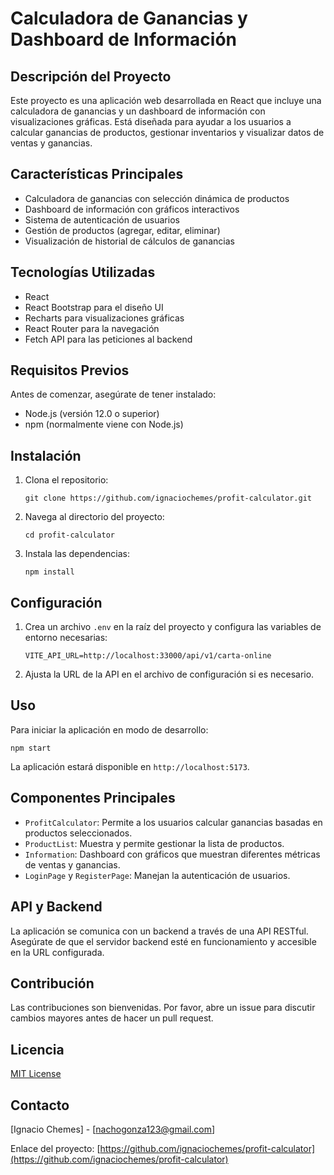 # Calculadora de Ganancias y Dashboard de Información

## Descripción del Proyecto

Este proyecto es una aplicación web desarrollada en React que incluye una calculadora de ganancias y un dashboard de información con visualizaciones gráficas. Está diseñada para ayudar a los usuarios a calcular ganancias de productos, gestionar inventarios y visualizar datos de ventas y ganancias.

## Características Principales

- Calculadora de ganancias con selección dinámica de productos
- Dashboard de información con gráficos interactivos
- Sistema de autenticación de usuarios
- Gestión de productos (agregar, editar, eliminar)
- Visualización de historial de cálculos de ganancias

## Tecnologías Utilizadas

- React
- React Bootstrap para el diseño UI
- Recharts para visualizaciones gráficas
- React Router para la navegación
- Fetch API para las peticiones al backend

## Requisitos Previos

Antes de comenzar, asegúrate de tener instalado:

- Node.js (versión 12.0 o superior)
- npm (normalmente viene con Node.js)

## Instalación

1. Clona el repositorio:
   ```
   git clone https://github.com/ignaciochemes/profit-calculator.git
   ```

2. Navega al directorio del proyecto:
   ```
   cd profit-calculator
   ```

3. Instala las dependencias:
   ```
   npm install
   ```

## Configuración

1. Crea un archivo `.env` en la raíz del proyecto y configura las variables de entorno necesarias:
   ```
   VITE_API_URL=http://localhost:33000/api/v1/carta-online
   ```

2. Ajusta la URL de la API en el archivo de configuración si es necesario.

## Uso

Para iniciar la aplicación en modo de desarrollo:

```
npm start
```

La aplicación estará disponible en `http://localhost:5173`.

## Componentes Principales

- `ProfitCalculator`: Permite a los usuarios calcular ganancias basadas en productos seleccionados.
- `ProductList`: Muestra y permite gestionar la lista de productos.
- `Information`: Dashboard con gráficos que muestran diferentes métricas de ventas y ganancias.
- `LoginPage` y `RegisterPage`: Manejan la autenticación de usuarios.

## API y Backend

La aplicación se comunica con un backend a través de una API RESTful. Asegúrate de que el servidor backend esté en funcionamiento y accesible en la URL configurada.

## Contribución

Las contribuciones son bienvenidas. Por favor, abre un issue para discutir cambios mayores antes de hacer un pull request.

## Licencia

[MIT License](https://opensource.org/licenses/MIT)

## Contacto

[Ignacio Chemes] - [nachogonza123@gmail.com]

Enlace del proyecto: [https://github.com/ignaciochemes/profit-calculator](https://github.com/ignaciochemes/profit-calculator)